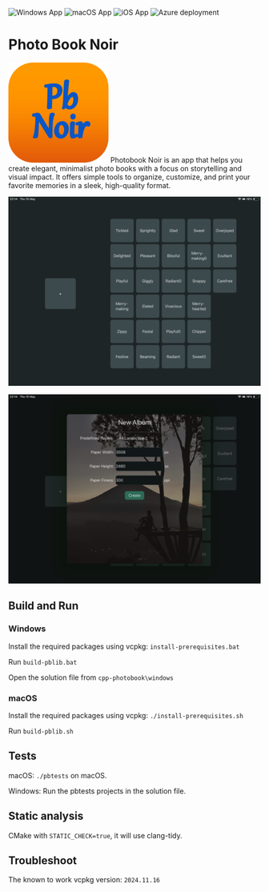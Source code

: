 ![Windows App](https://github.com/cosmin42/cpp-photobook/actions/workflows/msbuild.yml/badge.svg)
![macOS App](https://github.com/cosmin42/cpp-photobook/actions/workflows/objective-c-xcode.yml/badge.svg)
![iOS App](https://github.com/cosmin42/cpp-photobook/actions/workflows/ios-build.yml/badge.svg)
![Azure deployment](https://github.com/cosmin42/cpp-photobook/actions/workflows/main_pbnoirwebapp.yml/badge.svg)

# Photo Book Noir
<img src="icons/pb-noir512.png" alt="icon" width="200"/>
Photobook Noir is an app that helps you create elegant, minimalist photo books with a focus on storytelling and visual impact. It offers simple tools to organize, customize, and print your favorite memories in a sleek, high-quality format.

![Dashboard preview](dashboard.png)

![Dashboard preview](table.png)

## Build and Run

### Windows
Install the required packages using vcpkg:
```install-prerequisites.bat```

Run ```build-pblib.bat```

Open the solution file from ```cpp-photobook\windows```


### macOS
Install the required packages using vcpkg:
```./install-prerequisites.sh```

Run ```build-pblib.sh```

## Tests

macOS: ```./pbtests``` on macOS.

Windows: Run the pbtests projects in the solution file.


## Static analysis
CMake with ```STATIC_CHECK=true```, it will use clang-tidy.


## Troubleshoot
The known to work vcpkg version: ```2024.11.16```
